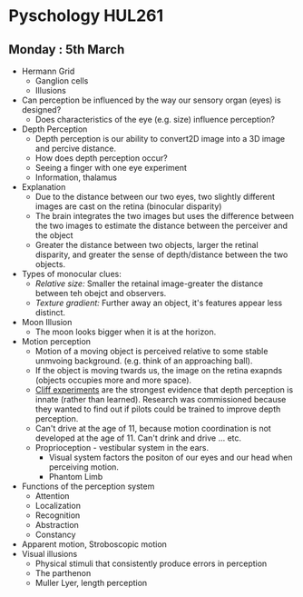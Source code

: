 # Pyschology HUL261

## Monday : 5th March

* Hermann Grid
	* Ganglion cells
	* Illusions
* Can perception be influenced by the way our sensory organ (eyes) is designed?  
	* Does characteristics of the eye (e.g. size) influence perception?
* Depth Perception
	* Depth perception is our ability to convert2D image into a 3D image and percive distance. 
	* How does depth perception occur?
	* Seeing a finger with one eye experiment
	* Information, thalamus
* Explanation
	* Due to the distance between our two eyes, two slightly different images are cast on the retina (binocular disparity)
	* The brain integrates the two images but uses the difference between the two images to estimate the distance between the perceiver and the object
	* Greater the distance between two objects, larger the retinal disparity, and greater the sense of depth/distance between the two objects.
* Types of monocular clues:
	* *Relative size:* Smaller the retainal image-greater the distance between teh obejct and observers. 
	* *Texture gradient:* Further away an object, it's features appear less distinct. 
* Moon Illusion
	* The moon looks bigger when it is at the horizon. 
* Motion perception
	* Motion of a moving object is perceived relative to some stable unmvoing background. (e.g. think of an approaching ball).
	* If the object is moving twards us, the image on the retina exapnds (objects occupies more and more space).
	* [Cliff experiments](https://en.wikipedia.org/wiki/Visual_cliff) are the strongest evidence that depth perception is innate (rather than learned). Research was commissioned because they wanted to find out if pilots could be trained to improve depth perception.
	* Can't drive at the age of 11, because motion coordination is not developed at the age of 11. Can't drink and drive ... etc.
	* Proprioception - vestibular system in the ears. 
		* Visual system factors the positon of our eyes and our head when perceiving motion. 
		* Phantom Limb
* Functions of the perception system
	* Attention
	* Localization
	* Recognition
	* Abstraction
	* Constancy
* Apparent motion, Stroboscopic motion
* Visual illusions
	* Physical stimuli that consistently produce errors in perception
	* The parthenon
	* Muller Lyer, length perception
